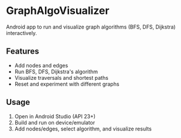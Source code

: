 # GraphAlgoVisualizer

Android app to run and visualize graph algorithms (BFS, DFS, Dijkstra) interactively.

## Features
- Add nodes and edges
- Run BFS, DFS, Dijkstra's algorithm
- Visualize traversals and shortest paths
- Reset and experiment with different graphs

## Usage
1. Open in Android Studio (API 23+)
2. Build and run on device/emulator
3. Add nodes/edges, select algorithm, and visualize results
